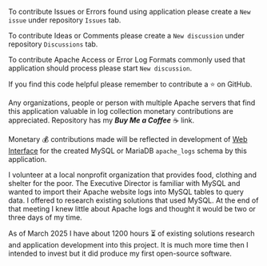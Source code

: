 To contribute Issues or Errors found using application please create a `New issue` under repository `Issues` tab.

To contribute Ideas or Comments please create a `New discussion` under repository `Discussions` tab.

To contribute Apache Access or Error Log Formats commonly used that application should process please start `New discussion`.

If you find this code helpful please remember to contribute a :star: on GitHub.

Any organizations, people or person with multiple Apache servers that find this application valuable in log collection monetary contributions are appreciated. Repository has my ***Buy Me a Coffee*** :coffee: link.

Monetary :moneybag: contributions made will be reflected in development of [Web Interface](https://github.com/WillTheFarmer/mysql-to-apache-echarts) for the created MySQL or MariaDB `apache_logs` schema by this application.

I volunteer at a local nonprofit organization that provides food, clothing and shelter for the poor. The Executive Director is familiar with MySQL and wanted to import their Apache website logs into MySQL tables to query data. I offered to research existing solutions that used MySQL. At the end of that meeting I knew little about Apache logs and thought it would be two or three days of my time.

As of March 2025 I have about 1200 hours :hourglass_flowing_sand: of existing solutions research and application development into this project. It is much more time then I intended to invest but it did produce my first open-source software.